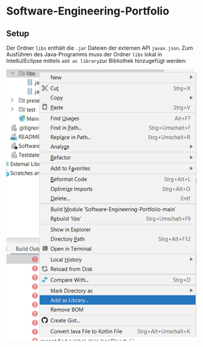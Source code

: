 # Software-Engineering-Portfolio

## Setup

Der Ordner `libs` enthält die `.jar` Dateien der externen API `javax.json`.
Zum Ausführen des Java-Programms muss der Ordner `libs` lokal in IntelliJ/Eclipse mittels `add as library`zur Bibliothek hinzugefügt werden:

![Libraray](Library.png)
